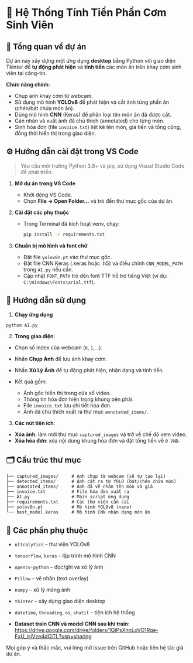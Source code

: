 # 🍱 Hệ Thống Tính Tiền Phần Cơm Sinh Viên

## 📌 Tổng quan về dự án

Dự án này xây dựng một ứng dụng **desktop** bằng Python với giao diện Tkinter để **tự động phát hiện** và **tính tiền** các món ăn trên khay cơm sinh viên tại căng-tin.

**Chức năng chính**:

* Chụp ảnh khay cơm từ webcam.
* Sử dụng mô hình **YOLOv8** để phát hiện và cắt ảnh từng phần ăn (chén/bát chứa món ăn).
* Dùng mô hình **CNN** (Keras) để phân loại tên món ăn đã được cắt.
* Gán nhãn và xuất ảnh đã chú thích (annotated) cho từng món.
* Sinh hóa đơn (file `invoice.txt`) liệt kê tên món, giá tiền và tổng cộng, đồng thời hiển thị trong giao diện.

## ⚙️ Hướng dẫn cài đặt trong VS Code

> Yêu cầu môi trường Python 3.8+ và pip, sử dụng Visual Studio Code để phát triển.

1. **Mở dự án trong VS Code**

   * Khởi động VS Code.
   * Chọn **File → Open Folder...** và trỏ đến thư mục gốc của dự án.

2. **Cài đặt các phụ thuộc**

   * Trong Terminal đã kích hoạt venv, chạy:

     ```bash
     pip install -r requirements.txt
     ```

3. **Chuẩn bị mô hình và font chữ**

   * Đặt file `yolov8n.pt` vào thư mục gốc.
   * Đặt file CNN Keras (.keras hoặc .h5) và điều chỉnh `CNN_MODEL_PATH` trong `AI.py` nếu cần.
   * Cập nhật `FONT_PATH` trỏ đến font TTF hỗ trợ tiếng Việt (ví dụ: `C:\Windows\Fonts\arial.ttf`).

## 🚀 Hướng dẫn sử dụng

1. **Chạy ứng dụng**

```bash
python AI.py
```

2. **Trong giao diện**:

* Chọn số index của webcam (`0`, `1`,...).
* Nhấn **Chụp Ảnh** để lưu ảnh khay cơm.
* Nhấn **Xử Lý Ảnh** để tự động phát hiện, nhận dạng và tính tiền.
* Kết quả gồm:

  * Ảnh gốc hiển thị trong cửa sổ video.
  * Thông tin hóa đơn hiện trong khung bên phải.
  * File `invoice.txt` lưu chi tiết hóa đơn.
  * Ảnh đã chú thích xuất ra thư mục `annotated_items/`.

3. **Các nút tiện ích**:

* **Xóa ảnh**: làm mới thư mục `captured_images` và trở về chế độ xem video.
* **Xóa hóa đơn**: xóa nội dung khung hóa đơn và đặt tổng tiền về `0 VND`.

## 🗂️ Cấu trúc thư mục

```
├── captured_images/     # Ảnh chụp từ webcam (sẽ tự tạo lại)
├── detected_items/      # Ảnh cắt ra từ YOLO (bát/chén chứa món)
├── annotated_items/     # Ảnh đã vẽ nhãn tên món và giá
├── invoice.txt          # File hóa đơn xuất ra
├── AI.py                # Main script ứng dụng
├── requirements.txt     # Các thư viện cần cài
├── yolov8n.pt           # Mô hình YOLOv8 (nano)
└── best_model.keras     # Mô hình CNN nhận dạng món ăn
```

## 🧩 Các phần phụ thuộc

* `ultralytics` – thư viện YOLOv8
* `tensorflow`, `keras` – lập trình mô hình CNN
* `opencv-python` – đọc/ghi và xử lý ảnh
* `Pillow` – vẽ nhãn (text overlay)
* `numpy` – xử lý mảng ảnh
* `tkinter` – xây dựng giao diện desktop
* `datetime`, `threading`, `os`, `shutil` – tiện ích hệ thống

* **Dataset train CNN và model CNN sau khi train**: https://drive.google.com/drive/folders/1QiPsXnnLoVO1Rqe-FxU_isjVze4dCiTL?usp=sharing

Mọi góp ý và thắc mắc, vui lòng mở issue trên GitHub hoặc liên hệ tác giả dự án.

